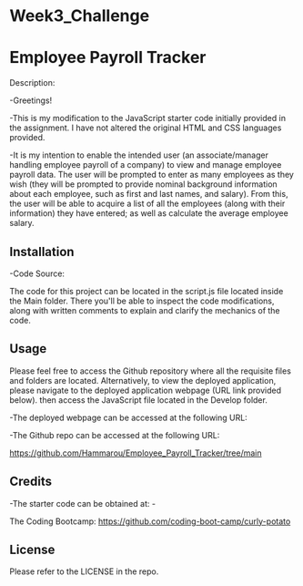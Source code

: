 
# Week3_Challenge


# Employee Payroll Tracker

Description:

-Greetings! 

-This is my modification to the JavaScript starter code initially provided in the assignment. I have not altered the original HTML and CSS languages provided.

-It is my intention to enable the intended user (an associate/manager handling employee payroll of a company) to view and manage employee payroll data. The user will be prompted to enter as many employees as they wish (they will be prompted to provide nominal background information about each employee, such as first and last names, and salary). From this, the user will be able to acquire a list of all the employees (along with their information) they have entered; as well as calculate the average employee salary.


## Installation

-Code Source:

The code for this project can be located in the script.js file located inside the Main folder. There you'll be able to inspect the code modifications, along with written comments to explain and clarify the mechanics of the code.


## Usage

Please feel free to access the Github repository where all the requisite files and folders are located. Alternatively, to view the deployed application, please navigate to the deployed application webpage (URL link provided below). then access the JavaScript file located in the Develop folder.

-The deployed webpage can be accessed at the following URL:



-The Github repo can be accessed at the following URL: 

https://github.com/Hammarou/Employee_Payroll_Tracker/tree/main


## Credits

-The starter code can be obtained at: -

The Coding Bootcamp: https://github.com/coding-boot-camp/curly-potato


## License

Please refer to the LICENSE in the repo.
